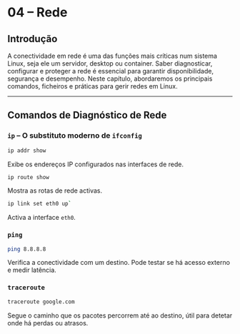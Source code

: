 # 04 – Rede

## Introdução

A conectividade em rede é uma das funções mais críticas num sistema Linux, seja ele um servidor, desktop ou container. Saber diagnosticar, configurar e proteger a rede é essencial para garantir disponibilidade, segurança e desempenho.
Neste capítulo, abordaremos os principais comandos, ficheiros e práticas para gerir redes em Linux.

---

## Comandos de Diagnóstico de Rede

### `ip` – O substituto moderno de `ifconfig`

```bash
ip addr show
```

Exibe os endereços IP configurados nas interfaces de rede.

```bash
ip route show
```

Mostra as rotas de rede activas.

```bash
ip link set eth0 up`
```

Activa a interface `eth0`.

### `ping`

```bash
ping 8.8.8.8
```

Verifica a conectividade com um destino. Pode testar se há acesso externo e medir latência.

### `traceroute`

```bash
traceroute google.com
```

Segue o caminho que os pacotes percorrem até ao destino, útil para detetar onde há perdas ou atrasos.
